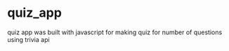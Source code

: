 # quiz_app
quiz app was built with javascript for making quiz for number of questions using trivia api
